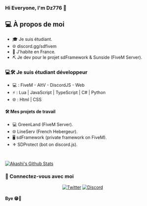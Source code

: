 ### Hi Everyone, I'm Dz776 👋

<h2> 💻 À propos de moi </h2>

- 🎓 Je suis étudiant.
- 🌐 discord.gg/sdfivem
- 🏴 J'habite en France.
- ⛏️ Je dev pour le projet sdFramework & Sunside (FiveM Server).

<h3> 💻🛠️ Je suis étudiant développeur </h3>

- 💻 : FiveM - AltV - DiscordJS - Web
- ⚡ : Lua | JavaScript | TypeScript | C# | Python
- 🌐 : Html | CSS

<h4> 🛠️ Mes projets de travail </h4>

- 💻 GreenLand (FiveM Server).
- 🌐 LineServ (French Hebergeur).
- 🖥️ sdFramework (private framework on FiveM).
- ⚜️ SDProtect (bot on discord.js).

<br/>

[![Akashi's Github Stats](https://github-readme-stats.vercel.app/api?username=Dz776&show_icons=true)](https://github.com/DZ776)

<h3> 📱 Connectez-vous avec moi </h3>

<p align="center">
  <a href="https://twitter.com/AyDz776"><img alt="Twitter" src="https://img.shields.io/badge/Twitter-Akashiw3b-blue?style=flat-square&logo=twitter"></a>
    <a href="https://discord.com/users/756566102011674806"><img alt="Discord" src="https://img.shields.io/badge/Discord-Akashi-blue?style=flat-square&logo=discord"></a> <br>
  
  <h4> Bye 😁👋 </h4>

